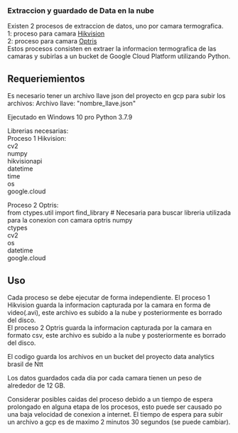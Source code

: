 ### Extraccion y guardado de Data en la nube

Existen 2 procesos de extraccion de datos, uno por camara termografica.  
1: proceso para camara [Hikvision](https://github.com/KevinValenciaM/Enami/blob/main/Extraer%20data%20termografica/hikvi_2_gcp_remove.py)  
2: proceso para camara [Optris](https://github.com/KevinValenciaM/Enami/blob/main/Extraer%20data%20termografica/obtiene_termal_value_gcp_2.py)  
Estos procesos consisten en extraer la informacion termografica de las camaras y subirlas a un bucket de Google Cloud Platform utilizando Python.

## Requeriemientos

Es necesario tener un archivo llave json del proyecto en gcp para subir los archivos: 
Archivo llave: "nombre_llave.json"

Ejecutado en Windows 10 pro
Python 3.7.9

Librerias necesarias:  
Proceso 1 Hikvision:  
cv2  
numpy  
hikvisionapi  
datetime  
time  
os  
google.cloud  

Proceso 2 Optris:  
from ctypes.util import find_library  # Necesaria para buscar libreria utilizada para la conexion con camara optris
numpy  
ctypes  
cv2  
os  
datetime  
google.cloud  

## Uso

Cada proceso se debe ejecutar de forma independiente.
El proceso 1 Hikvision guarda la informacion capturada por la camara en forma de video(.avi), este archivo es subido a la nube y posteriormente es borrado del disco.  
El proceso 2 Optris guarda la informacion capturada por la camara en formato csv, este archivo es subido a la nube y posteriormente es borrado del disco.

El codigo guarda los archivos en un bucket del proyecto data analytics brasil de Ntt

Los datos guardados cada dia por cada camara tienen un peso de alrededor de 12 GB.

Considerar posibles caidas del proceso debido a un tiempo de espera prolongado en alguna etapa de los procesos, esto puede ser causado po una baja velocidad de conexion a  internet. El tiempo de espera para subir un archivo a gcp es de maximo 2 minutos 30 segundos (se puede cambiar).
